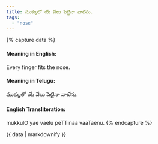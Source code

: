 ```yaml
---
title: ముక్కులో యే వేలు పెట్టినా వాటేను.
tags:
  - "nose"
---
```


{% capture data %}
#### Meaning in English:
Every finger fits the nose.

#### Meaning in Telugu:
ముక్కులో యే వేలు పెట్టినా వాటేను.

#### English Transliteration:
mukkulO yae vaelu peTTinaa vaaTaenu.
{% endcapture %}

<div class="notice">{{ data | markdownify }}</div>

